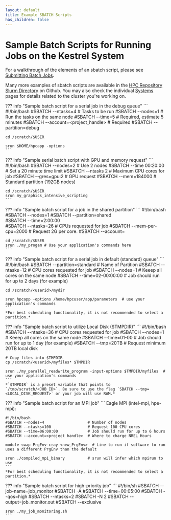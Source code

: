 ```yaml
---
layout: default
title: Example SBATCH Scripts
has_children: false
---
```

# Sample Batch Scripts for Running Jobs on the Kestrel System

For a walkthrough of the elements of an sbatch script, please see [Submitting Batch Jobs](/Documentation/Slurm/batch_jobs/).

Many more examples of sbatch scripts are available in the [HPC Repository Slurm Directory](https://github.com/NREL/HPC/tree/master/slurm) on Github. You may also check the individual [Systems](/Documentation/Systems) pages for details related to the cluster you're working on.


??? info "Sample batch script for a serial job in the debug queue"
    ```
    #!/bin/bash 
    #SBATCH --ntasks=4 # Tasks to be run 
    #SBATCH --nodes=1  # Run the tasks on the same node 
    #SBATCH --time=5   # Required, estimate 5 minutes 
    #SBATCH --account=<project_handle> # Required 
    #SBATCH --partition=debug 

    cd /scratch/$USER 

    srun $HOME/hpcapp -options 
    ```

??? info "Sample serial batch script with GPU and memory request"
    ```
    #!/bin/bash
    #SBATCH --nodes=2          # Use 2 nodes
    #SBATCH --time 00:20:00    # Set a 20 minute time limit
    #SBATCH --ntasks 2         # Maximum CPU cores for job 
    #SBATCH --gres=gpu:2       # GPU request 
    #SBATCH --mem=184000       # Standard partition (192GB nodes) 

    cd /scratch/$USER 
    srun my_graphics_intensive_scripting 
    ```

??? info "Sample batch script for a job in the shared partition"
    ```
    #!/bin/bash
    #SBATCH --nodes=1 
    #SBATCH --partition=shared         
    #SBATCH --time=2:00:00    
    #SBATCH --ntasks=26 # CPUs requested for job 
    #SBATCH --mem-per-cpu=2000 # Request 2G per core.
    #SBATCH --account=<allocation handle>

    cd /scratch/$USER 
    srun ./my_progam # Use your application's commands here  
    ```

??? info "Sample batch script for a serial job in default (standard) queue"
    ```
    #!/bin/bash 
    #SBATCH --partition=standard       # Name of Partition 
    #SBATCH --ntasks=12                # CPU cores requested for job 
    #SBATCH --nodes=1                  # Keeep all cores on the same node
    #SBATCH --time=02-00:00:00         # Job should run for up to 2 days (for example) 

    cd /scratch/<userid>/mydir

    srun hpcapp -options /home/hpcuser/app/parameters  # use your application's commands 
    ```
    *For best scheduling functionality, it is not recommended to select a partition.*

??? info "Sample batch script to utilize Local Disk ($TMPDIR)"
    ```
    #!/bin/bash 
    #SBATCH --ntasks=36                # CPU cores requested for job 
    #SBATCH --nodes=1                  # Keeep all cores on the same node 
    #SBATCH --time=01-00               # Job should run for up to 1 day (for example) 
    #SBATCH --tmp=20TB                 # Request minimum 20TB local disk 
    
    # Copy files into $TMPDIR 
    cp /scratch/<userid>/myfiles* $TMPDIR 

    srun ./my_parallel_readwrite_program -input-options $TMPDIR/myfiles  # use your application's commands  
    ```
    *`$TMPDIR` is a preset variable that points to `/tmp/scratch/<JOB_ID>`. Be sure to use the flag `SBATCH --tmp=<LOCAL_DISK_REQUEST>` or your job will use RAM.*

??? info "Sample batch script for an MPI job"
    ```
    Eagle MPI (intel-mpi, hpe-mpi): 
    
    #!/bin/bash 
    #SBATCH --nodes=4                   # Number of nodes 
    #SBATCH --ntasks=100                # Request 100 CPU cores 
    #SBATCH --time=06:00:00             # Job should run for up to 6 hours 
    #SBATCH --account=<project handle>  # Where to charge NREL Hours 
    
    module swap PrgEnv-cray <new_PrgEnv>  # Line to run if software to run uses a different PrgEnv than the default
 
    srun ./compiled_mpi_binary          # srun will infer which mpirun to use
    ```
    *For best scheduling functionality, it is not recommended to select a partition.*

??? info "Sample batch script for high-priority job"
    ```
    #!/bin/sh
    #SBATCH --job-name=job_monitor
    #SBATCH -A <account>
    #SBATCH --time=00:05:00
    #SBATCH --qos=high
    #SBATCH --ntasks=2
    #SBATCH -N 2 
    #SBATCH --output=job_monitor.out 
    #SBATCH --exclusive
    
    srun ./my_job_monitoring.sh
    ```


